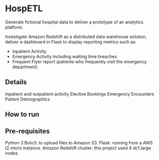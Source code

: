 
HospETL
=======

Generate fictional hospital data to deliver a prototype of an analytics platform.

Investigate Amazon Redshift as a distributed data warehouse solution, deliver a dashboard in Flask to display reporting metrics such as:
- Inpatient Activity
- Emergency Activity including waiting time breaches
- Frequent Flyer report (patients who frequently visit the emergency department)

## Details

Inpatient and outpatient activity
Elective Bookings
Emergency Encounters
Patient Demographics

## How to run

<need to add>


## Pre-requisites

Python 3
Boto3: to upload files to Amazon S3.
Flask: running from a AWS t2.micro instance.
Amazon Redshift cluster: this project used 4 dc1.large nodes.


